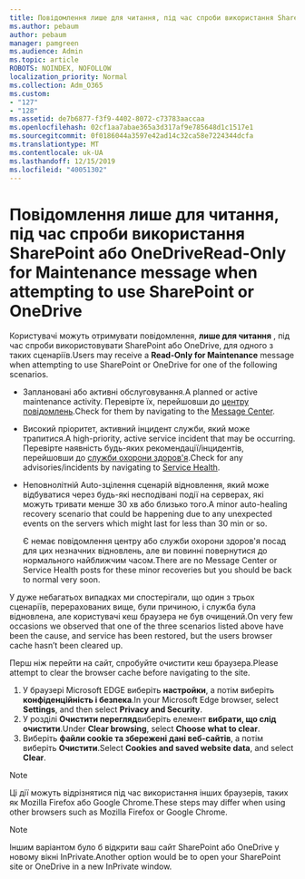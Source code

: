 ```yaml
---
title: Повідомлення лише для читання, під час спроби використання SharePoint або OneDrive
ms.author: pebaum
author: pebaum
manager: pamgreen
ms.audience: Admin
ms.topic: article
ROBOTS: NOINDEX, NOFOLLOW
localization_priority: Normal
ms.collection: Adm_O365
ms.custom:
- "127"
- "128"
ms.assetid: de7b6877-f3f9-4402-8072-c73783aaccaa
ms.openlocfilehash: 02cf1aa7abae365a3d317af9e785648d1c1517e1
ms.sourcegitcommit: 0f0186044a3597e42ad14c32ca58e7224344dcfa
ms.translationtype: MT
ms.contentlocale: uk-UA
ms.lasthandoff: 12/15/2019
ms.locfileid: "40051302"
---
```

# <a name="read-only-for-maintenance-message-when-attempting-to-use-sharepoint-or-onedrive"></a><span data-ttu-id="eda5d-102">Повідомлення лише для читання, під час спроби використання SharePoint або OneDrive</span><span class="sxs-lookup"><span data-stu-id="eda5d-102">Read-Only for Maintenance message when attempting to use SharePoint or OneDrive</span></span>

<span data-ttu-id="eda5d-103">Користувачі можуть отримувати повідомлення, **лише для читання** , під час спроби використовувати SharePoint або OneDrive, для одного з таких сценаріїв.</span><span class="sxs-lookup"><span data-stu-id="eda5d-103">Users may receive a **Read-Only for Maintenance** message when attempting to use SharePoint or OneDrive for one of the following scenarios.</span></span> 

-   <span data-ttu-id="eda5d-104">Заплановані або активні обслуговування.</span><span class="sxs-lookup"><span data-stu-id="eda5d-104">A planned or active maintenance activity.</span></span>  <span data-ttu-id="eda5d-105">Перевірте їх, перейшовши до [центру повідомлень](https://portal.office.com/adminportal/home#/messagecenter).</span><span class="sxs-lookup"><span data-stu-id="eda5d-105">Check for them by navigating to the [Message Center](https://portal.office.com/adminportal/home#/messagecenter).</span></span>
-   <span data-ttu-id="eda5d-106">Високий пріоритет, активний інцидент служби, який може трапитися.</span><span class="sxs-lookup"><span data-stu-id="eda5d-106">A high-priority, active service incident that may be occurring.</span></span> <span data-ttu-id="eda5d-107">Перевірте наявність будь-яких рекомендації/інцидентів, перейшовши до [служби охорони здоров'я](https://portal.office.com/adminportal/home#/servicehealth).</span><span class="sxs-lookup"><span data-stu-id="eda5d-107">Check for any advisories/incidents by navigating to [Service Health](https://portal.office.com/adminportal/home#/servicehealth).</span></span>
-   <span data-ttu-id="eda5d-108">Неповнолітній Auto-зцілення сценарій відновлення, який може відбуватися через будь-які несподівані події на серверах, які можуть тривати менше 30 хв або близько того.</span><span class="sxs-lookup"><span data-stu-id="eda5d-108">A minor auto-healing recovery scenario that could be happening due to any unexpected events on the servers which might last for less than 30 min or so.</span></span> 
    
    <span data-ttu-id="eda5d-109">Є немає повідомлення центру або служби охорони здоров'я посад для цих незначних відновлень, але ви повинні повернутися до нормального найближчим часом.</span><span class="sxs-lookup"><span data-stu-id="eda5d-109">There are no Message Center or Service Health posts for these minor recoveries but you should be back to normal very soon.</span></span>

<span data-ttu-id="eda5d-110">У дуже небагатьох випадках ми спостерігали, що один з трьох сценаріїв, перерахованих вище, були причиною, і служба була відновлена, але користувачі кеш браузера не був очищений.</span><span class="sxs-lookup"><span data-stu-id="eda5d-110">On very few occasions we observed that one of the three scenarios listed above have been the cause, and service has been restored, but the users browser cache hasn’t been cleared up.</span></span>

<span data-ttu-id="eda5d-111">Перш ніж перейти на сайт, спробуйте очистити кеш браузера.</span><span class="sxs-lookup"><span data-stu-id="eda5d-111">Please attempt to clear the browser cache before navigating to the site.</span></span>

1. <span data-ttu-id="eda5d-112">У браузері Microsoft EDGE виберіть **настройки**, а потім виберіть **конфіденційність і безпека**.</span><span class="sxs-lookup"><span data-stu-id="eda5d-112">In your Microsoft Edge browser, select **Settings**, and then select **Privacy and Security**.</span></span>
2. <span data-ttu-id="eda5d-113">У розділі **Очистити перегляд**виберіть елемент **вибрати, що слід очистити**.</span><span class="sxs-lookup"><span data-stu-id="eda5d-113">Under **Clear browsing**, select **Choose what to clear**.</span></span>
3. <span data-ttu-id="eda5d-114">Виберіть **файли cookie та збережені дані веб-сайтів**, а потім виберіть **Очистити**.</span><span class="sxs-lookup"><span data-stu-id="eda5d-114">Select **Cookies and saved website data**, and select **Clear**.</span></span>

>[!Note] 
> <span data-ttu-id="eda5d-115">Ці дії можуть відрізнятися під час використання інших браузерів, таких як Mozilla Firefox або Google Chrome.</span><span class="sxs-lookup"><span data-stu-id="eda5d-115">These steps may differ when using other browsers such as Mozilla Firefox or Google Chrome.</span></span>

>[!Note] 
> <span data-ttu-id="eda5d-116">Іншим варіантом було б відкрити ваш сайт SharePoint або OneDrive у новому вікні InPrivate.</span><span class="sxs-lookup"><span data-stu-id="eda5d-116">Another option would be to open your SharePoint site or OneDrive in a new InPrivate window.</span></span>